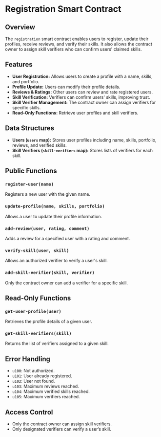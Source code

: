 # Registration Smart Contract

## Overview
The `registration` smart contract enables users to register, update their profiles, receive reviews, and verify their skills. It also allows the contract owner to assign skill verifiers who can confirm users' claimed skills.

## Features
- **User Registration:** Allows users to create a profile with a name, skills, and portfolio.
- **Profile Update:** Users can modify their profile details.
- **Reviews & Ratings:** Other users can review and rate registered users.
- **Skill Verification:** Verifiers can confirm users' skills, improving trust.
- **Skill Verifier Management:** The contract owner can assign verifiers for specific skills.
- **Read-Only Functions:** Retrieve user profiles and skill verifiers.

## Data Structures
- **Users (`users` map):** Stores user profiles including name, skills, portfolio, reviews, and verified skills.
- **Skill Verifiers (`skill-verifiers` map):** Stores lists of verifiers for each skill.

## Public Functions
### `register-user(name)`
Registers a new user with the given name.

### `update-profile(name, skills, portfolio)`
Allows a user to update their profile information.

### `add-review(user, rating, comment)`
Adds a review for a specified user with a rating and comment.

### `verify-skill(user, skill)`
Allows an authorized verifier to verify a user's skill.

### `add-skill-verifier(skill, verifier)`
Only the contract owner can add a verifier for a specific skill.

## Read-Only Functions
### `get-user-profile(user)`
Retrieves the profile details of a given user.

### `get-skill-verifiers(skill)`
Returns the list of verifiers assigned to a given skill.

## Error Handling
- `u100`: Not authorized.
- `u101`: User already registered.
- `u102`: User not found.
- `u103`: Maximum reviews reached.
- `u104`: Maximum verified skills reached.
- `u105`: Maximum verifiers reached.

## Access Control
- Only the contract owner can assign skill verifiers.
- Only designated verifiers can verify a user’s skill.

